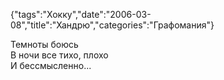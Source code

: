 {"tags":"Хокку","date":"2006-03-08","title":"Хандрю","categories":"Графомания"}

Темноты боюсь  
В ночи все тихо, плохо  
И бессмысленно...
